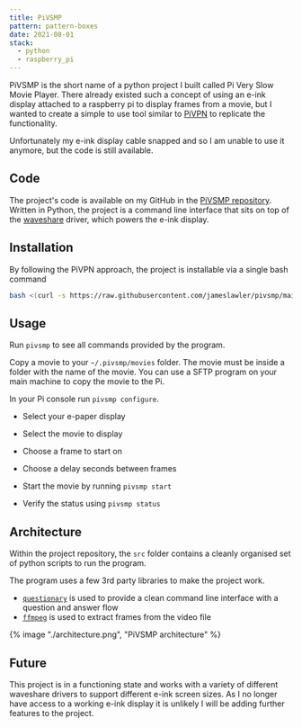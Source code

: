 ```yaml
---
title: PiVSMP
pattern: pattern-boxes
date: 2021-08-01
stack:
  - python
  - raspberry_pi
---
```


PiVSMP is the short name of a python project I built called Pi Very Slow Movie Player. There already existed such a concept of using an e-ink display attached to a raspberry pi to display frames from a movie, but I wanted to create a simple to use tool similar to [PiVPN](https://www.pivpn.io/) to replicate the functionality.

Unfortunately my e-ink display cable snapped and so I am unable to use it anymore, but the code is still available.

## Code

The project's code is available on my GitHub in the [PiVSMP repository](https://github.com/jameslawler/pivsmp). Written in Python, the project is a command line interface that sits on top of the [waveshare](https://www.waveshare.com/epaper) driver, which powers the e-ink display.

## Installation

By following the PiVPN approach, the project is installable via a single bash command

```bash
bash <(curl -s https://raw.githubusercontent.com/jameslawler/pivsmp/main/install.sh)
```

## Usage

Run `pivsmp` to see all commands provided by the program.

Copy a movie to your `~/.pivsmp/movies` folder. The movie must be inside a folder with the name of the movie. You can use a SFTP program on your main machine to copy the movie to the Pi.

In your Pi console run `pivsmp configure`.

- Select your e-paper display
- Select the movie to display
- Choose a frame to start on
- Choose a delay seconds between frames

- Start the movie by running `pivsmp start`
- Verify the status using `pivsmp status`

## Architecture

Within the project repository, the `src` folder contains a cleanly organised set of python scripts to run the program.

The program uses a few 3rd party libraries to make the project work.

- [`questionary`](https://pypi.org/project/questionary/) is used to provide a clean command line interface with a question and answer flow
- [`ffmpeg`](https://pypi.org/project/ffmpeg-python/) is used to extract frames from the video file

{% image "./architecture.png", "PiVSMP architecture" %}

## Future

This project is in a functioning state and works with a variety of different waveshare drivers to support different e-ink screen sizes. As I no longer have access to a working e-ink display it is unlikely I will be adding further features to the project.
